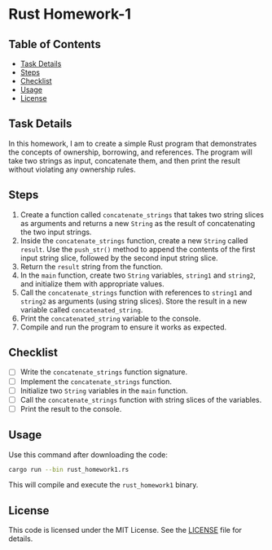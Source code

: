 # Rust Homework-1

## Table of Contents

- [Task Details](#task-details)
- [Steps](#steps)
- [Checklist](#checklist)
- [Usage](#usage)
- [License](#license)

## Task Details

In this homework, I am to create a simple Rust program that demonstrates the concepts of ownership, borrowing, and references. The program will take two strings as input, concatenate them, and then print the result without violating any ownership rules.

## Steps

1. Create a function called `concatenate_strings` that takes two string slices as arguments and returns a new `String` as the result of concatenating the two input strings.
2. Inside the `concatenate_strings` function, create a new `String` called `result`. Use the `push_str()` method to append the contents of the first input string slice, followed by the second input string slice.
3. Return the `result` string from the function.
4. In the `main` function, create two `String` variables, `string1` and `string2`, and initialize them with appropriate values.
5. Call the `concatenate_strings` function with references to `string1` and `string2` as arguments (using string slices). Store the result in a new variable called `concatenated_string`.
6. Print the `concatenated_string` variable to the console.
7. Compile and run the program to ensure it works as expected.

## Checklist

- [ ] Write the `concatenate_strings` function signature.
- [ ] Implement the `concatenate_strings` function.
- [ ] Initialize two `String` variables in the `main` function.
- [ ] Call the `concatenate_strings` function with string slices of the variables.
- [ ] Print the result to the console.

## Usage

Use this command after downloading the code:

```bash
cargo run --bin rust_homework1.rs
```

This will compile and execute the `rust_homework1` binary.

## License

This code is licensed under the MIT License. See the [LICENSE](LICENSE) file for details.
